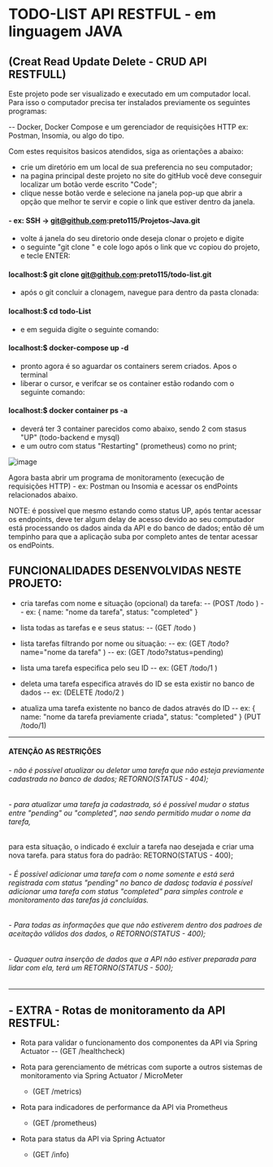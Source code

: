 
# 						TODO-LIST API RESTFUL - em linguagem JAVA
##				 		(Creat Read Update Delete - CRUD API RESTFULL)

Este projeto pode ser visualizado e executado em um computador local. Para isso o computador precisa ter instalados previamente os seguintes programas: 
		
-- Docker, Docker Compose e um gerenciador de requisições HTTP ex: Postman, Insomia, ou algo do tipo.

Com estes requisitos basicos atendidos, siga as orientações a abaixo:

- crie um diretório em um local de sua preferencia no seu computador;
- na pagina principal deste projeto no site do gitHub você deve conseguir localizar um botão verde escrito "Code";
- clique nesse botão verde e selecione na janela pop-up que abrir a opção que melhor te servir e copie o link que estiver dentro da janela.

####	- ex: SSH ->  git@github.com:preto115/Projetos-Java.git

- volte á janela do seu diretorio onde deseja clonar  o projeto e digite 
- o seguinte "git clone " e cole logo após o link que vc copiou do projeto, e tecle ENTER:
			
####		localhost:$  git  clone  git@github.com:preto115/todo-list.git
			
- após o git concluir a clonagem, navegue para dentro da pasta clonada:
	
####		localhost:$ cd todo-List   		

-  e em seguida digite o seguinte comando:
		
####		localhost:$  docker-compose  up  -d
			
- pronto agora é so aguardar os containers serem criados. Apos o terminal 
- liberar o cursor, e verifcar se os container estão rodando com o seguinte comando:
		
####		localhost:$  docker container  ps  -a
			
- deverá ter 3 container parecidos como abaixo, sendo 2 com stasus "UP"  (todo-backend e mysql)
- e um outro com status "Restarting" (prometheus) como no print;

![image](https://user-images.githubusercontent.com/64562701/113464929-c02fba00-9406-11eb-8405-abf091c9eaba.png)

		 
Agora basta abrir um programa de monitoramento (execução de requisições HTTP) - ex: Postman ou Insomia e acessar os endPoints relacionados abaixo.

NOTE: é possivel que mesmo estando como status UP, após tentar acessar os endpoints, deve ter algum delay de acesso devido ao seu computador está processando os dados ainda da API e do banco de dados; então dê um tempinho para que a aplicação suba por completo antes de tentar acessar os endPoints.



## FUNCIONALIDADES  DESENVOLVIDAS NESTE PROJETO:


  - cria tarefas com nome e situação (opcional) da tarefa: -- (POST /todo )
    	-- ex: { name: "nome da tarefa", status: "completed" }
		
  - lista todas as tarefas e e seus status: -- (GET /todo )
	
  - lista tarefas filtrando por nome ou situação: 
    	-- ex: (GET /todo?name="nome da tarefa" ) 
	-- ex: (GET /todo?status=pending)
  
  - lista uma tarefa especifica pelo seu ID
    	-- ex: (GET /todo/1 )
	
  - deleta uma tarefa especifica através do ID se esta existir no banco de dados
    	-- ex: (DELETE /todo/2 )
	
  - atualiza uma tarefa existente no banco de dados através do ID 
  	-- ex: { name: "nome da tarefa previamente criada", status: "completed" } (PUT /todo/1) 

---

#### ATENÇÃO AS RESTRIÇÕES
######	- não é possível atualizar ou deletar uma tarefa que não esteja previamente cadastrada no banco de dados; RETORNO(STATUS - 404);
######	- para atualizar uma tarefa ja cadastrada, só é possível mudar o status entre "pending" ou "completed", nao sendo permitido mudar o nome da tarefa, 
para esta situação, o indicado é excluir a tarefa nao desejada e criar uma nova tarefa. para status fora do padrão: 
RETORNO(STATUS - 400);
######	- É possível adicionar uma tarefa com o nome somente e está será registrada com status "pending" no banco de dadosç todavia é possível adicionar uma tarefa com status "completed" para simples controle e monitoramento das tarefas já concluídas.
######	- Para todas as informações que que não estiverem dentro dos padroes de aceitação válidos dos dados, o RETORNO(STATUS - 400);
######	- Quaquer outra inserção de dados que a API não estiver preparada para lidar com ela, terá um RETORNO(STATUS - 500);

---

## - EXTRA - Rotas de monitoramento da API RESTFUL: 

  - Rota para validar o funcionamento dos componentes da API via Spring Actuator
    	-- (GET /healthcheck)
		
  - Rota para gerenciamento de métricas com suporte a outros sistemas de monitoramento via Spring Actuator / MicroMeter
    - (GET /metrics)
	
  - Rota para indicadores de performance da API via Prometheus
    - (GET /prometheus)

 - Rota para status da API via Spring Actuator
    - (GET /info)

